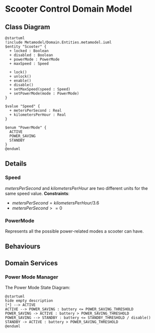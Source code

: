 # Scooter Control Domain Model

## Class Diagram
```plantuml
@startuml
!include Metamodel/Domain.Entities.metamodel.iuml
$entity "Scooter" {
  + locked : Boolean
  + disabled : Boolean
  + powerMode : PowerMode
  + maxSpeed : Speed

  + lock()
  + unlock()
  + enable()
  + disable()
  + setMaxSpeed(speed : Speed)
  + setPowerMode(mode : PowerMode)
}

$value "Speed" {
  + metersPerSecond : Real
  + kilometersPerHour : Real
}

$enum "PowerMode" {
  ACTIVE
  POWER_SAVING
  STANDBY
}
@enduml
```

## Details

### Speed
_metersPerSecond_ and _kilometersPerHour_ are two different units for the same speed value.
**Constraints**:

- $metersPerSecond = kilometersPerHour / 3.6$
- $metersPerSecond >= 0$

### PowerMode
Represents all the possible power-related modes a scooter can have.
## Behaviours


## Domain Services

### Power Mode Manager
The Power Mode State Diagram:
```plantuml
@startuml
hide empty description
[*] --> ACTIVE
ACTIVE --> POWER_SAVING : battery <= POWER_SAVING_THRESHOLD
POWER_SAVING -> ACTIVE : battery > POWER_SAVING_THRESHOLD
POWER_SAVING --> STANDBY : battery <= STANDBY_THRESHOLD / disable()
STANDBY -> ACTIVE : battery > POWER_SAVING_THRESHOLD
@enduml
```